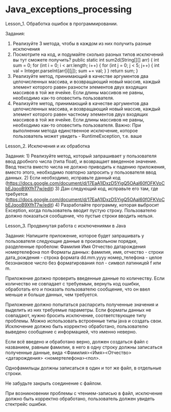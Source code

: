 # Java_exceptions_processing

Lesson_1. Обработка ошибок в программировании.

Задания:
  1) Реализуйте 3 метода, чтобы в каждом из них получить разные исключения
  2) Посмотрите на код, и подумайте сколько разных типов исключений вы тут сможете получить?
  public static int sum2d(String[][] arr) {
    int sum = 0;
    for (int i = 0; i < arr.length; i++) {
      for (int j = 0; j < 5; j++) {
        int val = Integer.parseInt(arr[i][j]);
          sum += val;
       }
    }
    return sum;
  }
  3) Реализуйте метод, принимающий в качестве аргументов два целочисленных массива, и возвращающий новый массив, 
  каждый элемент которого равен разности элементов двух входящих массивов в той же ячейке. Если длины массивов не равны, необходимо как-то оповестить пользователя.
  4) Реализуйте метод, принимающий в качестве аргументов два целочисленных массива, и возвращающий новый массив, 
  каждый элемент которого равен частному элементов двух входящих массивов в той же ячейке. 
  Если длины массивов не равны, необходимо как-то оповестить пользователя. 
  Важно: При выполнении метода единственное исключение, которое пользователь может увидеть - RuntimeException, т.е. ваше
  
Lesson_2. Исключения и их обработка
  
Задания:
    1) Реализуйте метод, который запрашивает у пользователя ввод дробного числа (типа float), и возвращает введенное значение. 
    Ввод текста вместо числа не должно приводить к падению приложения, вместо этого, необходимо повторно запросить у пользователя ввод данных.
    2) Если необходимо, исправьте данный код (https://docs.google.com/document/d/17EaA1lDxzD5YigQ5OAal60fOFKVoCbEJqooB9XfhT7w/edit)
    3) Дан следующий код, исправьте его там, где требуется (https://docs.google.com/document/d/17EaA1lDxzD5YigQ5OAal60fOFKVoCbEJqooB9XfhT7w/edit)
    4) Разработайте программу, которая выбросит Exception, когда пользователь вводит пустую строку. 
    Пользователю должно показаться сообщение, что пустые строки вводить нельзя.
    
Lesson_3. Продвинутая работа с исключениями в Java

Задания:
  Напишите приложение, которое будет запрашивать у пользователя следующие данные в произвольном порядке, разделенные пробелом:
  Фамилия Имя Отчество датарождения номертелефона пол
  Форматы данных:
  фамилия, имя, отчество - строки
  дата_рождения - строка формата dd.mm.yyyy
  номер_телефона - целое беззнаковое число без форматирования
  пол - символ латиницей f или m.

Приложение должно проверить введенные данные по количеству. Если количество не совпадает с требуемым, вернуть код ошибки, 
обработать его и показать пользователю сообщение, что он ввел меньше и больше данных, чем требуется.

Приложение должно попытаться распарсить полученные значения и выделить из них требуемые параметры. 
Если форматы данных не совпадают, нужно бросить исключение, соответствующее типу проблемы. Можно использовать встроенные типы java и создать свои. 
Исключение должно быть корректно обработано, пользователю выведено сообщение с информацией, что именно неверно.

Если всё введено и обработано верно, должен создаться файл с названием, равным фамилии, в него в одну строку должны записаться полученные данные, вида
<Фамилия><Имя><Отчество><датарождения> <номертелефона><пол>.

Однофамильцы должны записаться в один и тот же файл, в отдельные строки.

Не забудьте закрыть соединение с файлом.

При возникновении проблемы с чтением-записью в файл, исключение должно быть корректно обработано, пользователь должен увидеть стектрейс ошибки.
